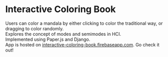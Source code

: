# Interactive Coloring Book

Users can color a mandala by either clicking to color the traditional way, or dragging to color randomly. \
Explores the concept of modes and semimodes in HCI.  \
Implemented using Paper.js and Django. \
App is hosted on <a href="https://interactive-coloring-book.firebaseapp.com/">interactive-coloring-book.firebaseapp.com</a>. Go check it out!
